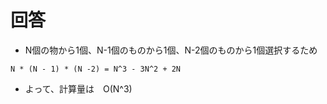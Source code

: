 # 回答

- N個の物から1個、N-1個のものから1個、N-2個のものから1個選択するため

```
N * (N - 1) * (N -2) = N^3 - 3N^2 + 2N
```

- よって、計算量は　O(N^3)